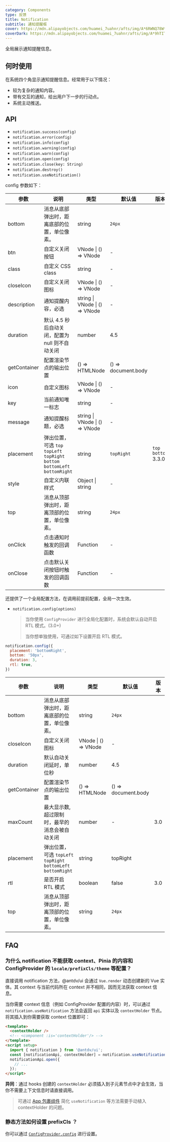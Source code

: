```yaml
---
category: Components
type: 反馈
title: Notification
subtitle: 通知提醒框
cover: https://mdn.alipayobjects.com/huamei_7uahnr/afts/img/A*6RWNQ78WtvEAAAAAAAAAAAAADrJ8AQ/original
coverDark: https://mdn.alipayobjects.com/huamei_7uahnr/afts/img/A*9hTIToR-3YYAAAAAAAAAAAAADrJ8AQ/original
---
```


全局展示通知提醒信息。

## 何时使用

在系统四个角显示通知提醒信息。经常用于以下情况：

- 较为复杂的通知内容。
- 带有交互的通知，给出用户下一步的行动点。
- 系统主动推送。

## API

- `notification.success(config)`
- `notification.error(config)`
- `notification.info(config)`
- `notification.warning(config)`
- `notification.warn(config)`
- `notification.open(config)`
- `notification.close(key: String)`
- `notification.destroy()`
- `notification.useNotification()`

config 参数如下：

| 参数 | 说明 | 类型 | 默认值 | 版本 |
| --- | --- | --- | --- | --- |
| bottom | 消息从底部弹出时，距离底部的位置，单位像素。 | string | `24px` |  |
| btn | 自定义关闭按钮 | VNode \| () => VNode | - |  |
| class | 自定义 CSS class | string | - |  |
| closeIcon | 自定义关闭图标 | VNode \| () => VNode | - |  |
| description | 通知提醒内容，必选 | string \| VNode \| () => VNode | - |  |
| duration | 默认 4.5 秒后自动关闭，配置为 null 则不自动关闭 | number | 4.5 |  |
| getContainer | 配置渲染节点的输出位置 | () => HTMLNode | () => document.body |  |
| icon | 自定义图标 | VNode \| () => VNode | - |  |
| key | 当前通知唯一标志 | string | - |  |
| message | 通知提醒标题，必选 | string \| VNode \| () => VNode | - |  |
| placement | 弹出位置，可选 `top` `topLeft` `topRight` `bottom` `bottomLeft` `bottomRight` | string | `topRight` | `top` `bottom` 3.3.0 |
| style | 自定义内联样式 | Object \| string | - |  |
| top | 消息从顶部弹出时，距离顶部的位置，单位像素。 | string | `24px` |  |
| onClick | 点击通知时触发的回调函数 | Function | - |  |
| onClose | 点击默认关闭按钮时触发的回调函数 | Function | - |  |

还提供了一个全局配置方法，在调用前提前配置，全局一次生效。

- `notification.config(options)`

  > 当你使用 `ConfigProvider` 进行全局化配置时，系统会默认自动开启 RTL 模式。(3.0+)
  >
  > 当你想单独使用，可通过如下设置开启 RTL 模式。

```js
notification.config({
  placement: 'bottomRight',
  bottom: '50px',
  duration: 3,
  rtl: true,
})
```

| 参数 | 说明 | 类型 | 默认值 | 版本 |
| --- | --- | --- | --- | --- |
| bottom | 消息从底部弹出时，距离底部的位置，单位像素。 | string | `24px` |  |
| closeIcon | 自定义关闭图标 | VNode \| () => VNode | - |  |
| duration | 默认自动关闭延时，单位秒 | number | 4.5 |  |
| getContainer | 配置渲染节点的输出位置 | () => HTMLNode | () => document.body |  |
| maxCount | 最大显示数, 超过限制时，最早的消息会被自动关闭 | number | - | 3.0 |
| placement | 弹出位置，可选 `topLeft` `topRight` `bottomLeft` `bottomRight` | string | topRight |  |
| rtl | 是否开启 RTL 模式 | boolean | false | 3.0 |
| top | 消息从顶部弹出时，距离顶部的位置，单位像素。 | string | `24px` |  |

## FAQ

### 为什么 notification 不能获取 context、Pinia 的内容和 ConfigProvider 的 `locale/prefixCls/theme` 等配置？

直接调用 notification 方法，@antdv/ui 会通过 `Vue.render` 动态创建新的 Vue 实体。其 context 与当前代码所在 context 并不相同，因而无法获取 context 信息。

当你需要 context 信息（例如 ConfigProvider 配置的内容）时，可以通过 `notification.useNotification` 方法会返回 `api` 实体以及 `contextHolder` 节点。将其插入到你需要获取 context 位置即可：

```html
<template>
  <contextHolder />
  <!-- <component :is='contextHolder'/> -->
</template>
<script setup>
  import { notification } from '@antdv/ui';
  const [notificationApi, contextHolder] = notification.useNotification();
  notificationApi.open({
    // ...
  });
</script>
```

**异同**：通过 hooks 创建的 `contextHolder` 必须插入到子元素节点中才会生效，当你不需要上下文信息时请直接调用。

> 可通过 [App 包裹组件](/components/app-cn) 简化 `useNotification` 等方法需要手动植入 contextHolder 的问题。

### 静态方法如何设置 prefixCls ？

你可以通过 [`ConfigProvider.config`](/components/config-provider-cn#configproviderconfig-4130) 进行设置。
